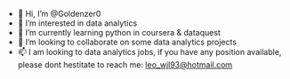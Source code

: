 - 👋 Hi, I’m @Goldenzer0
- 👀 I’m interested in data analytics
- 🌱 I’m currently learning python in coursera & dataquest
- 💞️ I’m looking to collaborate on some data analytics projects 
- 📫 I am looking to data analytics jobs, if you have any position available, please dont hestitate to reach me: leo_wjl93@hotmail.com

<!---
Goldenzer0/Goldenzer0 is a ✨ special ✨ repository because its `README.md` (this file) appears on your GitHub profile.
You can click the Preview link to take a look at your changes.
--->

